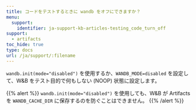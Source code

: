 ```yaml
---
title: コードをテストするときに wandb をオフにできますか？
menu:
  support:
    identifier: ja-support-kb-articles-testing_code_turn_off
support:
  - artifacts
toc_hide: true
type: docs
url: /ja/support/:filename
---
```

`wandb.init(mode="disabled")` を使用するか、`WANDB_MODE=disabled` を設定して、W&B をテスト目的で何もしない (NOOP) 状態に設定します。

{{% alert %}}
`wandb.init(mode="disabled")` を使用しても、W&B が Artifacts を `WANDB_CACHE_DIR` に保存するのを防ぐことはできません。
{{% /alert %}}